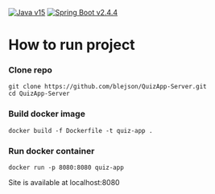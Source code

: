 [![Java v15][shield-java]](https://openjdk.java.net/projects/jdk/15/)
[![Spring Boot v2.4.4][shield-spring-boot]](https://spring.io/projects/spring-boot)

# How to run project

### Clone repo

```shell
git clone https://github.com/blejson/QuizApp-Server.git
cd QuizApp-Server
```

### Build docker image

```shell
docker build -f Dockerfile -t quiz-app .
```

### Run docker container

```shell
docker run -p 8080:8080 quiz-app
```
Site is available at localhost:8080

[shield-java]: https://img.shields.io/badge/Java-15-blue.svg
[shield-spring-boot]: https://img.shields.io/badge/Spring_Boot-2.4.4-blue.svg
